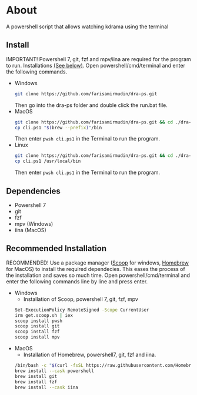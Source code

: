 # About
A powershell script that allows watching kdrama using the terminal
## Install
IMPORTANT! Powershell 7, git, fzf and mpv/iina are required for the program to run. Installations [(See below)](#Recommended-Installation). Open powershell/cmd/terminal and enter the following commands.
- Windows
  ```sh
  git clone https://github.com/farisamirmudin/dra-ps.git
  ```
  Then go into the dra-ps folder and double click the run.bat file.
- MacOS
  ```sh
  git clone https://github.com/farisamirmudin/dra-ps.git && cd ./dra-ps
  cp cli.ps1 "$(brew --prefix)"/bin 
  ```
  Then enter `pwsh cli.ps1` in the Terminal to run the program.
- Linux
  ```sh
  git clone https://github.com/farisamirmudin/dra-ps.git && cd ./dra-ps
  cp cli.ps1 /usr/local/bin
  ```
  Then enter `pwsh cli.ps1` in the Terminal to run the program.
  
## Dependencies

- Powershell 7  
- git
- fzf  
- mpv (Windows)
- iina (MacOS)  

## Recommended Installation

RECOMMENDED! Use a package manager ([Scoop](https://scoop.sh/) for windows, [Homebrew](https://brew.sh/) for MacOS) to install the required dependecies. This eases the process of the installation and saves so much time. Open powershell/cmd/terminal and enter the following commands line by line and press enter.

- Windows
  - Installation of Scoop, powershell 7, git, fzf, mpv
  ```sh
  Set-ExecutionPolicy RemoteSigned -Scope CurrentUser
  irm get.scoop.sh | iex
  scoop install pwsh
  scoop install git
  scoop install fzf
  scoop install mpv
  ```
- MacOS  
  - Installation of Homebrew, powershell7, git, fzf and iina.
  ```sh
  /bin/bash -c "$(curl -fsSL https://raw.githubusercontent.com/Homebrew/install/HEAD/install.sh)"
  brew install --cask powershell
  brew install git
  brew install fzf
  brew install --cask iina
  ```



